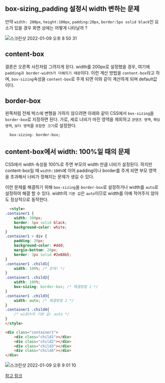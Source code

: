 ## box-sizing_padding 설정시 width 변하는 문제

만약 `width: 200px`, `height:100px`, `padding:20px`, `border:5px solid black`인 요소가 있을 경우 화면 상에는 어떻게 나타날까 ?    

![스크린샷 2022-01-09 오후 8 50 31](https://user-images.githubusercontent.com/77538818/148680990-63dc7e63-6cab-49db-9a7a-a8430da27e78.png)

## content-box
결론은 오른쪽 사진처럼 그려지게 된다. width를 200px로 설정했을 경우, 여기에 `padding과 border-width가 더해지기 때문`이다.
이런 계산 방법을 `content-box`라고 하며, `box-sizing`속성을 `content-box`로 주게 되면 이와 같이 계산하게 되며 default값이다.   

## border-box
왼쪽처럼 전체 박스에 변형을 가하지 않으려면 아래와 같이 CSS에서 `box-sizing`을 `border-box`로 지정하면 된다.
가로, 세로 너비가 마진 영역을 제외하고 `콘텐츠 영역`, `패딩 영역`, `보더 영역`을 `포함한 크기`로 설정한다.
```css
  box-sizing: border-box;
```

## content-box에서 width: 100%일 때의 문제
CSS에서 width 속성을 100%로 주면 부모의 width 만큼 너비가 설정된다.
하지만 content-box일 때 `width:100%`에 이어 padding이나 border를 주게 되면 부모 영역을 초과해서 너비가 정해지는 문제가 생길 수 있다.

이런 문제를 해결하기 위해 `box-sizing`을 `border-box`로 설정하거나 width를 `auto`로 설정하여 해결 할 수 있다.
width의 `기본 값`은 `auto`이므로 width를 아예 적어주지 않아도 정상적으로 동작한다.

```html
  <style>
.container1 {
    width: 300px;
    border: 5px solid black;
    background-color: white;
}
.container1 > div {
    padding: 20px;
    background-color: #ddd;
    margin-bottom: 20px;
    border: 3px solid #2e88b5;
}
.container1 .child1{
    width: 100%; /* 문제! */
}
.container1 .child2{
    width: 100%;
    box-sizing: border-box; /* 해결방법 1 */
}
.container1 .child3{
    width: auto; /* 해결방법 2 */
}
.container1 .child4{
    /* width의 기본 값: auto */
}
</style>

<div class="container1">
    <div class="child1"></div>
    <div class="child2"></div>
    <div class="child3"></div>
    <div class="child4"></div>
</div>
```
![스크린샷 2022-01-09 오후 9 01 10](https://user-images.githubusercontent.com/77538818/148681338-9de4135a-0eaf-4074-9065-2fe5bf4caa9d.png)

[참고 링크](https://ofcourse.kr/css-course/box-sizing-%EC%86%8D%EC%84%B1)
